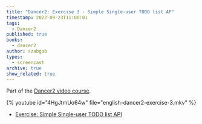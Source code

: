 ```yaml
---
title: "Dancer2: Exercise 3 - Simple Single-user TODO list AP"
timestamp: 2022-09-23T11:00:01
tags:
  - Dancer2
published: true
books:
  - dancer2
author: szabgab
types:
  - screencast
archive: true
show_related: true
---
```



Part of the [Dancer2 video course](/dancer).


{% youtube id="4HgJtmUo64w" file="english-dancer2-exercise-3.mkv" %}

* [Exercise: Simple Single-user TODO list API](https://code-maven.com/slides/dancer/exercise-simple-single-user-todo-api)

